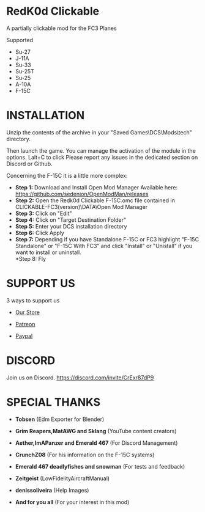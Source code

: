 # RedK0d Clickable
 A partially clickable mod for the FC3 Planes

 Supported
 * Su-27  
 * J-11A  
 * Su-33  
 * Su-25T  
 * Su-25  
 * A-10A  
 * F-15C   

 # INSTALLATION 

Unzip the contents of the archive in your "Saved Games\DCS\Mods\tech" directory.  

Then launch the game. You can manage the activation of the module in the options. Lalt+C to click Please report any issues in the dedicated section on Discord or Github.  

Concerning the F-15C it is a little more complex:  

* __Step 1:__ Download and Install Open Mod Manager Available here: https://github.com/sedenion/OpenModMan/releases  
* __Step 2:__ Open the Redk0d Clickable F-15C.omc file contained in CLICKABLE-FC3(version)\DATA\Open Mod Manager  
* __Step 3:__ Click on "Edit"  
* __Step 4:__ Click on "Target Destination Folder"   
* __Step 5:__ Enter your DCS installation directory  
* __Step 6:__ Click Apply  
* __Step 7:__ Depending if you have Standalone F-15C or FC3 highlight "F-15C Standalone" or "F-15C With FC3" and click "Install" or "Unistall" if you want to install or uninstall.  
*Step 8: Fly  
 
 # SUPPORT US
3 ways to support us 

* [Our Store](https://redk0d.myshopify.com)   

* [Patreon](https://www.patreon.com/RedK0d)   

* [Paypal](https://www.paypal.com/donate/?hosted_button_id=8RA626VEJD2SC)   

 # DISCORD
Join us on Discord. 
https://discord.com/invite/CrExr87dP9

 # SPECIAL THANKS
 * __Tobsen__                               (Edm Exporter for Blender)  
 * __Grim Reapers,MatAWG and Sklang__       (YouTube content creators)  
 * __Aether,ImAPanzer and Emerald 467__     (For Discord Management)  
 * __CrunchZ08__                            (For his information on the F-15C systems)  
 * __Emerald 467 deadlyfishes and snowman__ (For tests and feedback)  
 * __Zeitgeist__                            (LowFidelityAircraftManual)  
 * __denissoliveira__                       (Help Images)  
 
 
 * __And for you all__                      (For your interest in this mod)  


